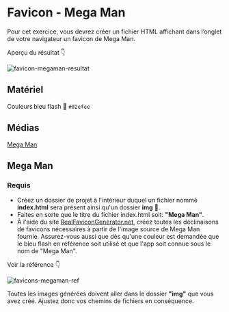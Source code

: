 # Favicon - Mega Man
Pour cet exercice, vous devrez créer un fichier HTML affichant dans l’onglet de votre navigateur un favicon de Mega Man.

Aperçu du résultat 👇

![favicon-megaman-resultat](https://github.com/user-attachments/assets/39656036-5f3d-48da-aba2-131fa739a279)


## Matériel

Couleurs bleu flash 🎨
`#02efee`

## Médias
[Mega Man](https://github.com/user-attachments/files/17174893/image.png.zip)


 
## Mega Man


### Requis

- Créez un dossier de projet à l'intérieur duquel un fichier nommé **index.html** sera présent ainsi qu'un dossier **img** 📁.
- Faites en sorte que le titre du fichier index.html soit: **"Mega Man"**.
- À l'aide du site [RealFaviconGenerator.net](https://realfavicongenerator.net), créez toutes les déclinaisons de favicons nécessaires à partir de l'image source de Mega Man fournie. Assurez-vous aussi que dès qu'une couleur est demandée que le bleu flash en référence soit utilisé et que l'app soit connue sous le nom de "Mega Man".

Voir la référence 👇

![favicons-megaman-ref](https://github.com/user-attachments/assets/2ac61f98-d1e5-4cf8-8824-983c84fc2a71)

Toutes les images générées doivent aller dans le dossier **"img"** que vous avez créé. Ajustez donc vos chemins de fichiers en conséquence.
